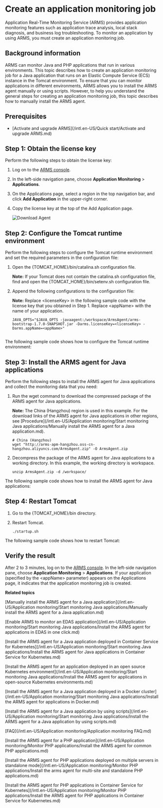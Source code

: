 # Create an application monitoring job

Application Real-Time Monitoring Service \(ARMS\) provides application monitoring features such as application trace analysis, local stack diagnosis, and business log troubleshooting. To monitor an application by using ARMS, you must create an application monitoring job.

## Background information

ARMS can monitor Java and PHP applications that run in various environments. This topic describes how to create an application monitoring job for a Java application that runs on an Elastic Compute Service \(ECS\) instance in the Tomcat environment. To ensure that you can monitor applications in different environments, ARMS allows you to install the ARMS agent manually or using scripts. However, to help you understand the general steps for creating an application monitoring job, this topic describes how to manually install the ARMS agent.

## Prerequisites

-   [Activate and upgrade ARMS](/intl.en-US/Quick start/Activate and upgrade ARMS.md)

## Step 1: Obtain the license key

Perform the following steps to obtain the license key:

1.  Log on to the [ARMS console](https://arms-intl.console.aliyun.com/).
2.  In the left-side navigation pane, choose **Application Monitoring** \> **Applications**.
3.  On the Applications page, select a region in the top navigation bar, and click **Add Application** in the upper-right corner.
4.  Copy the license key at the top of the Add Application page.

    ![Download Agent](https://static-aliyun-doc.oss-accelerate.aliyuncs.com/assets/img/en-US/9854658061/p44353.png)


## Step 2: Configure the Tomcat runtime environment

Perform the following steps to configure the Tomcat runtime environment and set the required parameters in the configuration file:

1.  Open the \{TOMCAT\_HOME\}/bin/catalina.sh configuration file.

    **Note:** If your Tomcat does not contain the catalina.sh configuration file, find and open the \{TOMCAT\_HOME\}/bin/setenv.sh configuration file.

2.  Append the following configurations to the configuration file:

    **Note:** Replace <licenseKey\> in the following sample code with the license key that you obtained in Step 1. Replace <appName\> with the name of your application.

    ```
    JAVA_OPTS="$JAVA_OPTS -javaagent:/workspace/ArmsAgent/arms-bootstrap-1.7.0-SNAPSHOT.jar -Darms.licenseKey=<licenseKey> -Darms.appName=<appName>"
                        
    ```


The following sample code shows how to configure the Tomcat runtime environment:

## Step 3: Install the ARMS agent for Java applications

Perform the following steps to install the ARMS agent for Java applications and collect the monitoring data that you need:

1.  Run the wget command to download the compressed package of the ARMS agent for Java applications.

    **Note:** The China \(Hangzhou\) region is used in this example. For the download links of the ARMS agent for Java applications in other regions, see [Procedure](/intl.en-US/Application monitoring/Start monitoring Java applications/Manually install the ARMS agent for a Java application.md).

    ```
    # China (Hangzhou)
    wget "http://arms-apm-hangzhou.oss-cn-hangzhou.aliyuncs.com/ArmsAgent.zip" -O ArmsAgent.zip
    ```

2.  Decompress the package of the ARMS agent for Java applications to a working directory. In this example, the working directory is workspace.

    ```
    unzip ArmsAgent.zip -d /workspace/
    ```


The following sample code shows how to install the ARMS agent for Java applications:

## Step 4: Restart Tomcat

1.  Go to the \{TOMCAT\_HOME\}/bin directory.
2.  Restart Tomcat.

    ```
    ./startup.sh
    ```


The following sample code shows how to restart Tomcat:

## Verify the result

After 2 to 3 minutes, log on to the [ARMS console](https://arms-intl.console.aliyun.com/). In the left-side navigation pane, choose **Application Monitoring** \> **Applications**. If your application \(specified by the <appName\> parameter\) appears on the Applications page, it indicates that the application monitoring job is created.

**Related topics**  


[Manually install the ARMS agent for a Java application](/intl.en-US/Application monitoring/Start monitoring Java applications/Manually install the ARMS agent for a Java application.md)

[Enable ARMS to monitor an EDAS application](/intl.en-US/Application monitoring/Start monitoring Java applications/Install the ARMS agent for applications in EDAS in one click.md)

[Install the ARMS agent for a Java application deployed in Container Service for Kubernetes](/intl.en-US/Application monitoring/Start monitoring Java applications/Install the ARMS agent for Java applications in Container Service for Kubernetes.md)

[Install the ARMS agent for an application deployed in an open source Kubernetes environment](/intl.en-US/Application monitoring/Start monitoring Java applications/Install the ARMS agent for applications in open-source Kubernetes environments.md)

[Install the ARMS agent for a Java application deployed in a Docker cluster](/intl.en-US/Application monitoring/Start monitoring Java applications/Install the ARMS agent for applications in Docker.md)

[Install the ARMS agent for a Java application by using scripts](/intl.en-US/Application monitoring/Start monitoring Java applications/Install the ARMS agent for a Java application by using scripts.md)

[FAQ](/intl.en-US/Application monitoring/Application monitoring FAQ.md)

[Install the ARMS agent for a PHP application](/intl.en-US/Application monitoring/Monitor PHP applications/Install the ARMS agent for common PHP applications.md)

[Install the ARMS agent for PHP applications deployed on multiple servers in standalone mode](/intl.en-US/Application monitoring/Monitor PHP applications/Install the arms agent for multi-site and standalone PHP applications.md)

[Install the ARMS agent for PHP applications in Container Service for Kubernetes](/intl.en-US/Application monitoring/Monitor PHP applications/Install the ARMS agent for PHP applications in Container Service for Kubernetes.md)

